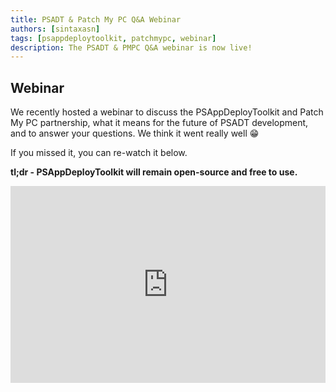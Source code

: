 ```yaml
---
title: PSADT & Patch My PC Q&A Webinar
authors: [sintaxasn]
tags: [psappdeploytoolkit, patchmypc, webinar]
description: The PSADT & PMPC Q&A webinar is now live!
---
```


## Webinar

We recently hosted a webinar to discuss the PSAppDeployToolkit and Patch My PC partnership, what it means for the future of PSADT development, and to answer your questions. We think it went really well 😁

If you missed it, you can re-watch it below.

**tl;dr - PSAppDeployToolkit will remain open-source and free to use.**

<!-- truncate -->

<iframe width="100%" height="315" src="https://www.youtube.com/embed/begA6AduZQY?si=RZuthauDK4OBs1vW" title="YouTube video player" frameborder="0" allow="accelerometer; autoplay; clipboard-write; encrypted-media; gyroscope; picture-in-picture; web-share" allowfullscreen></iframe>
